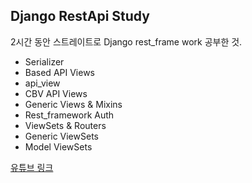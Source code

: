 ## Django RestApi Study

2시간 동안 스트레이트로 Django rest_frame work 공부한 것.

+ Serializer
+ Based API Views
+ api_view
+ CBV API Views
+ Generic Views & Mixins
+ Rest_framework Auth
+ ViewSets & Routers
+ Generic ViewSets
+ Model ViewSets

[유튜브 링크](https://www.youtube.com/watch?v=B38aDwUpcFc&t=346s)